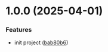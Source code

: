 # 1.0.0 (2025-04-01)


### Features

* init project ([bab80b6](https://github.com/dschewchenko/unimask/commit/bab80b602a69634c7ec5fca68c460f470ebb46a0))
